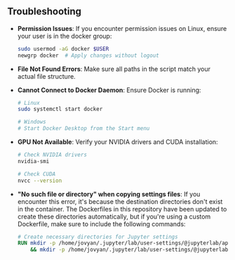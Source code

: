 ## Troubleshooting

- **Permission Issues**: If you encounter permission issues on Linux, ensure your user is in the docker group:
  ```bash
  sudo usermod -aG docker $USER
  newgrp docker  # Apply changes without logout
  ```

- **File Not Found Errors**: Make sure all paths in the script match your actual file structure.

- **Cannot Connect to Docker Daemon**: Ensure Docker is running:
  ```bash
  # Linux
  sudo systemctl start docker
  
  # Windows
  # Start Docker Desktop from the Start menu
  ```

- **GPU Not Available**: Verify your NVIDIA drivers and CUDA installation:
  ```bash
  # Check NVIDIA drivers
  nvidia-smi
  
  # Check CUDA
  nvcc --version
  ```

- **"No such file or directory" when copying settings files**: If you encounter this error, it's because the destination directories don't exist in the container. The Dockerfiles in this repository have been updated to create these directories automatically, but if you're using a custom Dockerfile, make sure to include the following commands:
  ```dockerfile
  # Create necessary directories for Jupyter settings
  RUN mkdir -p /home/jovyan/.jupyter/lab/user-settings/@jupyterlab/apputils-extension/ \
      && mkdir -p /home/jovyan/.jupyter/lab/user-settings/@jupyterlab/notebook-extension/
  ```
